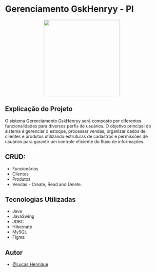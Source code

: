 # Gerenciamento GskHenryy - PI


<div align="center">
<img src="https://github.com/user-attachments/assets/adf851f8-d8ae-4af8-8f0d-fed26c001f7f" width="250px"> 
</div>



## Explicação do Projeto

O sistema Gerenciamento GskHenryy será composto por diferentes funcionalidades para diversos perfis de usuários. O objetivo principal do sistema é gerenciar o estoque, processar vendas, organizar dados de clientes e produtos utilizando estruturas de cadastros e permissões de usuários para garantir um controle eficiente do fluxo de informações.


## CRUD:

-	Funcionários
-	Clientes 
-	Produtos 
-	Vendas - Create, Read and Delete.
## Tecnologias Utilizadas

- Java
- JavaSwing
- JDBC
- Hibernate
- MySQL
- Figma


## Autor

- [@Lucas Henrique](https://github.com/Lucas-Henryy)

